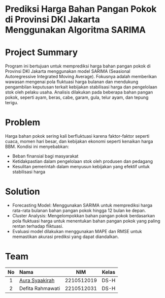 # Prediksi Harga Bahan Pangan Pokok di Provinsi DKI Jakarta Menggunakan Algoritma SARIMA

# Project Summary
Program ini bertujuan untuk memprediksi harga bahan pangan pokok di Provinsi DKI Jakarta menggunakan model SARIMA (Seasional Autoregressive Integrated Moving Average). Fokusnya adalah memberikan wawasan mengenai pola fluktuasi harga bulanan dan mendukung pengambilan keputusan terkait kebijakan stabilisasi harga dan pengelolaan stok oleh pelaku usaha. Analisis dilakukan pada beberapa bahan pangan pokok, seperti ayam, beras, cabe, garam, gula, telur ayam, dan tepung terigu.

# Problem
Harga bahan pokok sering kali berfluktuasi karena faktor-faktor seperti cuaca, momen hari besar, dan kebijakan ekonomi seperti kenaikan harga BBM. Kondisi ini menyebabkan:
- Beban finansial bagi masyarakat
- Ketidakpastian dalam pengelolaan stok oleh produsen dan pedagang
- Kesulitan pemerintah dalam menyusun kebijakan yang efektif untuk stabilisasi harga

# Solution
- Forecasting Model: Menggunakan SARIMA untuk memprediksi harga rata-rata bulanan bahan pangan pokok hingga 12 bulan ke depan.
- Cluster Analysis: Mengelompokkan bahan pangan pokok berdasarkan pola fluktuasi harga untuk menentukan bahan pangan pokok yang paling rentan terhadap fliktuasi.
- Evaluasi model dilakukan menggunakan MAPE dan RMSE untuk memastikan akurasi prediksi yang dapat diandalkan.

# Team
| No  | Nama               |    NIM     | Kelas |
|:---:|:-------------------|:----------:|:-----:|
|  1  | [Aura Syaakirah](https://github.com/syaakirah)     | 2210512019 | DS-H  |
|  2  | Defita Rahmawati   | 2210512031 | DS-H  |
